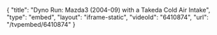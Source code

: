 {
    "title": "Dyno Run: Mazda3 (2004-09) with a Takeda Cold Air Intake",
    "type": "embed",
    "layout": "iframe-static",
    "videoId": "6410874",
    "url": "\/tvpembed\/6410874"
}